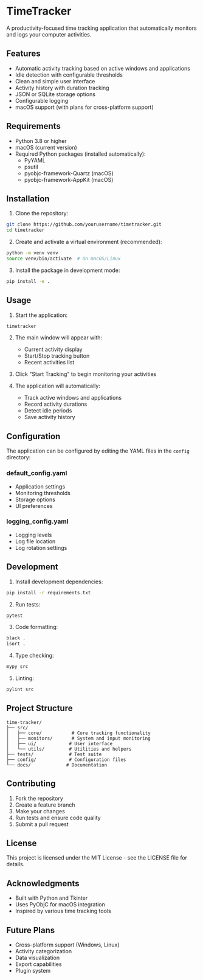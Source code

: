# TimeTracker

A productivity-focused time tracking application that automatically monitors and logs your computer activities.

## Features

- Automatic activity tracking based on active windows and applications
- Idle detection with configurable thresholds
- Clean and simple user interface
- Activity history with duration tracking
- JSON or SQLite storage options
- Configurable logging
- macOS support (with plans for cross-platform support)

## Requirements

- Python 3.8 or higher
- macOS (current version)
- Required Python packages (installed automatically):
  - PyYAML
  - psutil
  - pyobjc-framework-Quartz (macOS)
  - pyobjc-framework-AppKit (macOS)

## Installation

1. Clone the repository:
```bash
git clone https://github.com/yourusername/timetracker.git
cd timetracker
```

2. Create and activate a virtual environment (recommended):
```bash
python -m venv venv
source venv/bin/activate  # On macOS/Linux
```

3. Install the package in development mode:
```bash
pip install -e .
```

## Usage

1. Start the application:
```bash
timetracker
```

2. The main window will appear with:
   - Current activity display
   - Start/Stop tracking button
   - Recent activities list

3. Click "Start Tracking" to begin monitoring your activities

4. The application will automatically:
   - Track active windows and applications
   - Record activity durations
   - Detect idle periods
   - Save activity history

## Configuration

The application can be configured by editing the YAML files in the `config` directory:

### default_config.yaml
- Application settings
- Monitoring thresholds
- Storage options
- UI preferences

### logging_config.yaml
- Logging levels
- Log file location
- Log rotation settings

## Development

1. Install development dependencies:
```bash
pip install -r requirements.txt
```

2. Run tests:
```bash
pytest
```

3. Code formatting:
```bash
black .
isort .
```

4. Type checking:
```bash
mypy src
```

5. Linting:
```bash
pylint src
```

## Project Structure

```
time-tracker/
├── src/
│   ├── core/           # Core tracking functionality
│   ├── monitors/       # System and input monitoring
│   ├── ui/            # User interface
│   └── utils/         # Utilities and helpers
├── tests/             # Test suite
├── config/            # Configuration files
└── docs/             # Documentation
```

## Contributing

1. Fork the repository
2. Create a feature branch
3. Make your changes
4. Run tests and ensure code quality
5. Submit a pull request

## License

This project is licensed under the MIT License - see the LICENSE file for details.

## Acknowledgments

- Built with Python and Tkinter
- Uses PyObjC for macOS integration
- Inspired by various time tracking tools

## Future Plans

- Cross-platform support (Windows, Linux)
- Activity categorization
- Data visualization
- Export capabilities
- Plugin system
